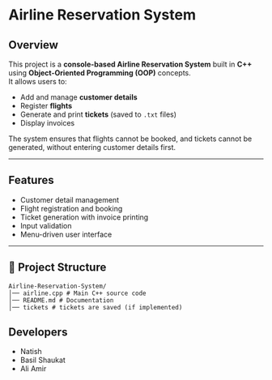 # Airline Reservation System  

## Overview  
This project is a **console-based Airline Reservation System** built in **C++** using **Object-Oriented Programming (OOP)** concepts.  
It allows users to:  
- Add and manage **customer details**  
- Register **flights**  
- Generate and print **tickets** (saved to `.txt` files)  
- Display invoices  

The system ensures that flights cannot be booked, and tickets cannot be generated, without entering customer details first.  

---

## Features  
-  Customer detail management  
-  Flight registration and booking  
-  Ticket generation with invoice printing  
-  Input validation  
-  Menu-driven user interface  

---

## 📂 Project Structure  
```
Airline-Reservation-System/
│── airline.cpp # Main C++ source code
│── README.md # Documentation
│── tickets # tickets are saved (if implemented)
```

##  Developers  
- Natish
- Basil Shaukat  
- Ali Amir 
